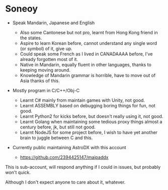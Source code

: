 # Soneoy

* Speak Mandarin, Japanese and English
  * Also some Cantonese but not pro, learnt from Hong Kong friend in the states.
  * Aspire to learn Korean before, cannot understand any single word (or symbol) of it, give up.
  * Could speak some French as I lived in CANADAAAA before, I've already forgotten most of it.
  * Native in Mandarin, equally fluent in other languages, thanks to keeping moving around.
  * Knowledge of Mandarin grammar is horrible, have to move out of Asia thanks of this.

* Mostly program in C/C++/Obj-C
  * Learnt C# mainly from maintain games with Unity, not good.
  * Learnt ASSEMBLY based on debugging boring things for fun, not good.
  * Learnt Python2 for kicks before, but doesn't really using it, not good.
  * Learnt Golang when maintaining some tedious proxy things almost a century before, jk, but still not good.
  * Learnt NodeJS for some project before, I wish to have yet another brain to juggle between C and this.
 
* Currently public maintaining AstroDX with this account
  * https://github.com/2394425147/maipaddx

This is sub-account, will respond anything if I could in issues, but probably won't quick.

Although I don't expect anyone to care about it, whatever.
